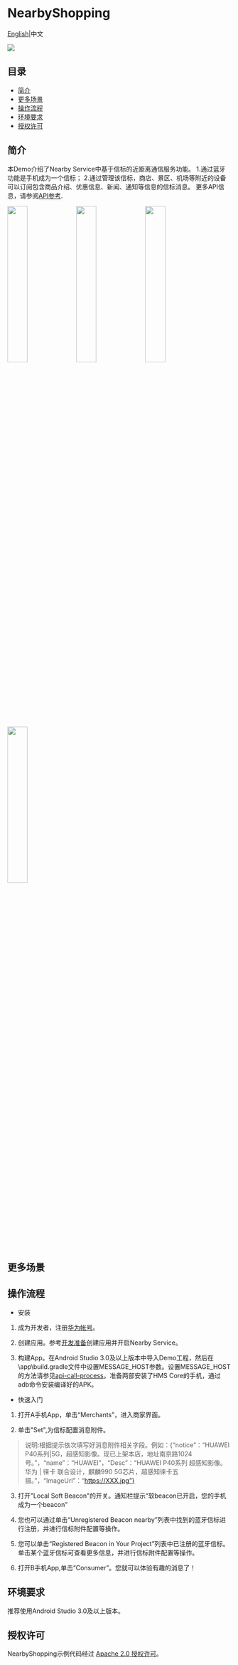 # NearbyShopping
[English](https://github.com/HMS-Core/hms-nearby-demo/tree/master/NearbyShopping)|中文

[![](https://camo.githubusercontent.com/ce1c195eb2524e4e67a2e74bf6e9619555aa0913/68747470733a2f2f696d672e736869656c64732e696f2f62616467652f446f63732d686d736775696465732d627269676874677265656e)](https://developer.huawei.com/consumer/cn/doc/development/HMSCore-Guides/introduction-0000001050040566)

## 目录
 * [简介](#简介)
 * [更多场景](#更多场景)
 * [操作流程](#操作流程)
 * [环境要求](#环境要求)
 * [授权许可](#授权许可)

## 简介
本Demo介绍了Nearby Service中基于信标的近距离通信服务功能。
1.通过蓝牙功能是手机成为一个信标；
2.通过管理该信标，商店、景区、机场等附近的设备可以订阅包含商品介绍、优惠信息、新闻、通知等信息的信标消息。
更多API信息，请参阅[API参考](https://developer.huawei.com/consumer/cn/doc/HMSCore-References/common-interface-0000001050151532).

<img src="https://github.com/HMS-Core/hms-nearby-demo/blob/master/NearbyShopping/Result_1.jpg" width = 30% height = 30% /> <img src="https://github.com/HMS-Core/hms-nearby-demo/blob/master/NearbyShopping/Result_2.jpg" width = 30% height = 30% /> <img src="https://github.com/HMS-Core/hms-nearby-demo/blob/master/NearbyShopping/Result_3.jpg" width = 30% height = 30% />
<img src="https://github.com/HMS-Core/hms-nearby-demo/blob/master/NearbyShopping/Result_4.jpg" width = 30% height = 30% /> 
## 更多场景


## 操作流程
* 安装
1. 成为开发者，注册[华为帐号](https://developer.huawei.com/consumer/cn/)。

2. 创建应用。参考[开发准备](https://developer.huawei.com/consumer/cn/doc/development/HMSCore-Guides/config-agc-0000001050040578)创建应用并开启Nearby Service。

3. 构建App。在Android Studio 3.0及以上版本中导入Demo工程，然后在\app\build.gradle文件中设置MESSAGE_HOST参数。设置MESSAGE_HOST的方法请参见[api-call-process](https://developer.huawei.com/consumer/cn/doc/HMSCore-References/common-interface-0000001050151532)。准备两部安装了HMS Core的手机，通过adb命令安装编译好的APK。

* 快速入门
1. 打开A手机App，单击“Merchants”，进入商家界面。

2. 单击"Set",为信标配置消息附件。
> 说明:根据提示依次填写好消息附件相关字段。例如：{“notice”：“HUAWEI P40系列|5G，超感知影像。现已上架本店，地址南京路1024号。”，“name”：“HUAWEI”，“Desc”：“HUAWEI P40系列 超感知影像。华为 | 徕卡 联合设计，麒麟990 5G芯片，超感知徕卡五摄。”，“ImageUrl”：“https://XXX.jpg”}

3. 打开"Local Soft Beacon"的开关。通知栏提示“软beacon已开启，您的手机成为一个beacon”

4. 您也可以通过单击“Unregistered Beacon nearby”列表中找到的蓝牙信标进行注册，并进行信标附件配置等操作。

5. 您可以单击“Registered Beacon in Your Project”列表中已注册的蓝牙信标。单击某个蓝牙信标可查看更多信息，并进行信标附件配置等操作。

6. 打开B手机App,单击“Consumer”。您就可以体验有趣的消息了！

## 环境要求
推荐使用Android Studio 3.0及以上版本。

## 授权许可
NearbyShopping示例代码经过 [Apache 2.0 授权许可](http://www.apache.org/licenses/LICENSE-2.0)。
